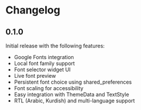 # Changelog

## 0.1.0

Initial release with the following features:

- Google Fonts integration
- Local font family support
- Font selector widget UI
- Live font preview
- Persistent font choice using shared_preferences
- Font scaling for accessibility
- Easy integration with ThemeData and TextStyle
- RTL (Arabic, Kurdish) and multi-language support